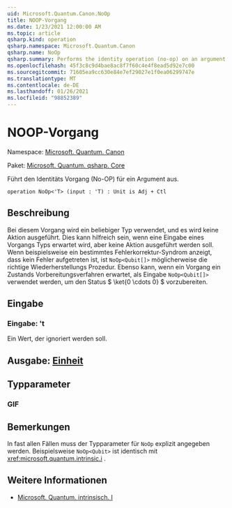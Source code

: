 ```yaml
---
uid: Microsoft.Quantum.Canon.NoOp
title: NOOP-Vorgang
ms.date: 1/23/2021 12:00:00 AM
ms.topic: article
qsharp.kind: operation
qsharp.namespace: Microsoft.Quantum.Canon
qsharp.name: NoOp
qsharp.summary: Performs the identity operation (no-op) on an argument.
ms.openlocfilehash: 45f3c8c9d4bae8ac8f7f60c4e4f8ead5d92e7c00
ms.sourcegitcommit: 71605ea9cc630e84e7ef29027e1f0ea06299747e
ms.translationtype: MT
ms.contentlocale: de-DE
ms.lasthandoff: 01/26/2021
ms.locfileid: "98852389"
---
```

# <a name="noop-operation"></a>NOOP-Vorgang

Namespace: [Microsoft. Quantum. Canon](xref:Microsoft.Quantum.Canon)

Paket: [Microsoft. Quantum. qsharp. Core](https://nuget.org/packages/Microsoft.Quantum.QSharp.Core)


Führt den Identitäts Vorgang (No-OP) für ein Argument aus.

```qsharp
operation NoOp<'T> (input : 'T) : Unit is Adj + Ctl
```


## <a name="description"></a>Beschreibung

Bei diesem Vorgang wird ein beliebiger Typ verwendet, und es wird keine Aktion ausgeführt.
Dies kann hilfreich sein, wenn eine Eingabe eines Vorgangs Typs erwartet wird, aber keine Aktion ausgeführt werden soll.
Wenn beispielsweise ein bestimmtes Fehlerkorrektur-Syndrom anzeigt, dass kein Fehler aufgetreten ist, ist `NoOp<Qubit[]>` möglicherweise die richtige Wiederherstellungs Prozedur.
Ebenso kann, wenn ein Vorgang ein Zustands Vorbereitungsverfahren erwartet, als Eingabe `NoOp<Qubit[]>` verwendet werden, um den Status $ \ket{0 \cdots 0} $ vorzubereiten.

## <a name="input"></a>Eingabe

### <a name="input--t"></a>Eingabe: 't

Ein Wert, der ignoriert werden soll.



## <a name="output--unit"></a>Ausgabe: [Einheit](xref:microsoft.quantum.lang-ref.unit)



## <a name="type-parameters"></a>Typparameter

### <a name="t"></a>GIF



## <a name="remarks"></a>Bemerkungen

In fast allen Fällen muss der Typparameter für `NoOp` explizit angegeben werden. Beispielsweise `NoOp<Qubit>` ist identisch mit <xref:microsoft.quantum.intrinsic.i> .

## <a name="see-also"></a>Weitere Informationen

- [Microsoft. Quantum. intrinsisch. I](xref:Microsoft.Quantum.Intrinsic.I)
